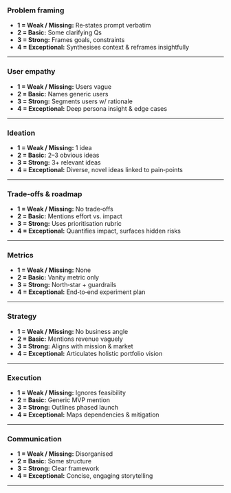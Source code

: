 ### Problem framing

- **1 = Weak / Missing:** Re‑states prompt verbatim
- **2 = Basic:** Some clarifying Qs
- **3 = Strong:** Frames goals, constraints
- **4 = Exceptional:** Synthesises context & reframes insightfully

---

### User empathy

- **1 = Weak / Missing:** Users vague
- **2 = Basic:** Names generic users
- **3 = Strong:** Segments users w/ rationale
- **4 = Exceptional:** Deep persona insight & edge cases

---

### Ideation

- **1 = Weak / Missing:** 1 idea
- **2 = Basic:** 2–3 obvious ideas
- **3 = Strong:** 3+ relevant ideas
- **4 = Exceptional:** Diverse, novel ideas linked to pain‑points

---

### Trade‑offs & roadmap

- **1 = Weak / Missing:** No trade‑offs
- **2 = Basic:** Mentions effort vs. impact
- **3 = Strong:** Uses prioritisation rubric
- **4 = Exceptional:** Quantifies impact, surfaces hidden risks

---

### Metrics

- **1 = Weak / Missing:** None
- **2 = Basic:** Vanity metric only
- **3 = Strong:** North‑star + guardrails
- **4 = Exceptional:** End‑to‑end experiment plan

---

### Strategy

- **1 = Weak / Missing:** No business angle
- **2 = Basic:** Mentions revenue vaguely
- **3 = Strong:** Aligns with mission & market
- **4 = Exceptional:** Articulates holistic portfolio vision

---

### Execution

- **1 = Weak / Missing:** Ignores feasibility
- **2 = Basic:** Generic MVP mention
- **3 = Strong:** Outlines phased launch
- **4 = Exceptional:** Maps dependencies & mitigation

---

### Communication

- **1 = Weak / Missing:** Disorganised
- **2 = Basic:** Some structure
- **3 = Strong:** Clear framework
- **4 = Exceptional:** Concise, engaging storytelling

---

